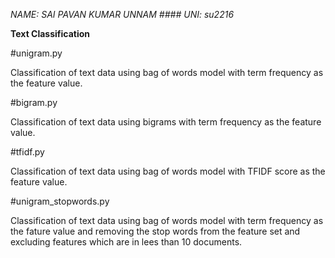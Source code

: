 
*NAME: SAI PAVAN KUMAR UNNAM #### UNI: su2216*

**Text Classification**

#unigram.py

Classification of text data using bag of words model with term frequency as the feature value.

#bigram.py

Classification of text data using bigrams with term frequency as the feature value.

#tfidf.py

Classification of text data using bag of words model with TFIDF score as the feature value.

#unigram_stopwords.py

Classification of text data using bag of words model with term frequency as the fature value and removing the stop words from the feature set and excluding features which are in lees than 10 documents.